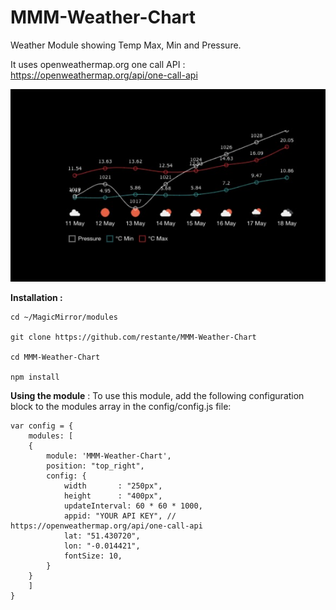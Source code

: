 # MMM-Weather-Chart
Weather Module showing Temp Max, Min and Pressure.

It uses openweathermap.org one call API : https://openweathermap.org/api/one-call-api

![screenshot](/images/screenshot.png)



**Installation :**

	cd ~/MagicMirror/modules
	
	git clone https://github.com/restante/MMM-Weather-Chart
	
	cd MMM-Weather-Chart
	
	npm install

**Using the module** :
To use this module, add the following configuration block to the modules array in the config/config.js file:



	var config = {
		modules: [
	    {
	        module: 'MMM-Weather-Chart',
	        position: "top_right",
	        config: {
	            width       : "250px",
	            height      : "400px",
	            updateInterval: 60 * 60 * 1000,
	            appid: "YOUR API KEY", // https://openweathermap.org/api/one-call-api
	            lat: "51.430720",
	            lon: "-0.014421",
	            fontSize: 10,
	        }
	    }
	    ]
	}
